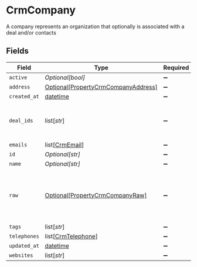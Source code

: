 # CrmCompany

A company represents an organization that optionally is associated with a deal and/or contacts


## Fields

| Field                                                                                   | Type                                                                                    | Required                                                                                | Description                                                                             |
| --------------------------------------------------------------------------------------- | --------------------------------------------------------------------------------------- | --------------------------------------------------------------------------------------- | --------------------------------------------------------------------------------------- |
| `active`                                                                                | *Optional[bool]*                                                                        | :heavy_minus_sign:                                                                      | N/A                                                                                     |
| `address`                                                                               | [Optional[PropertyCrmCompanyAddress]](../../models/shared/propertycrmcompanyaddress.md) | :heavy_minus_sign:                                                                      | N/A                                                                                     |
| `created_at`                                                                            | [datetime](https://docs.python.org/3/library/datetime.html#datetime-objects)            | :heavy_minus_sign:                                                                      | N/A                                                                                     |
| `deal_ids`                                                                              | list[*str*]                                                                             | :heavy_minus_sign:                                                                      | An array of deal IDs associated with this contact                                       |
| `emails`                                                                                | list[[CrmEmail](../../models/shared/crmemail.md)]                                       | :heavy_minus_sign:                                                                      | N/A                                                                                     |
| `id`                                                                                    | *Optional[str]*                                                                         | :heavy_minus_sign:                                                                      | N/A                                                                                     |
| `name`                                                                                  | *Optional[str]*                                                                         | :heavy_minus_sign:                                                                      | N/A                                                                                     |
| `raw`                                                                                   | [Optional[PropertyCrmCompanyRaw]](../../models/shared/propertycrmcompanyraw.md)         | :heavy_minus_sign:                                                                      | The raw data returned by the integration for this company                               |
| `tags`                                                                                  | list[*str*]                                                                             | :heavy_minus_sign:                                                                      | N/A                                                                                     |
| `telephones`                                                                            | list[[CrmTelephone](../../models/shared/crmtelephone.md)]                               | :heavy_minus_sign:                                                                      | N/A                                                                                     |
| `updated_at`                                                                            | [datetime](https://docs.python.org/3/library/datetime.html#datetime-objects)            | :heavy_minus_sign:                                                                      | N/A                                                                                     |
| `websites`                                                                              | list[*str*]                                                                             | :heavy_minus_sign:                                                                      | N/A                                                                                     |